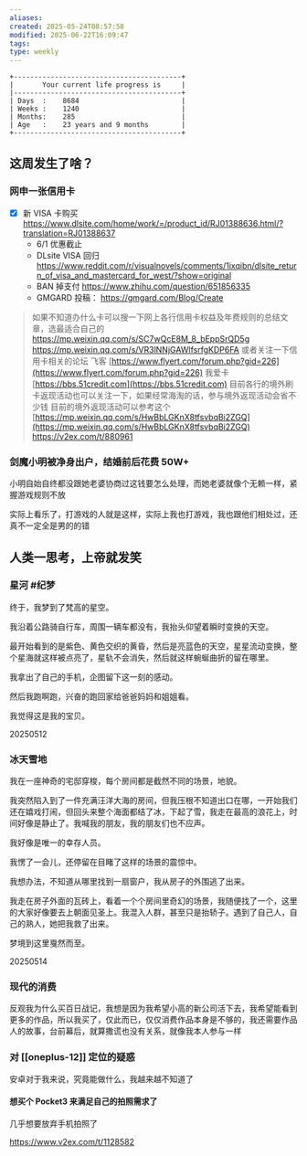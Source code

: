 ```yaml
---
aliases: 
created: 2025-05-24T08:57:58
modified: 2025-06-22T16:09:47
tags: 
type: weekly
---
```


```shell
+-----------------------------------------+
|       Your current life progress is     |
|-----------------------------------------+
| Days  :    8684                         |
| Weeks :    1240                         |
| Months:    285                          |
| Age   :    23 years and 9 months        |
+-----------------------------------------+
```

## 这周发生了啥？

### 网申一张信用卡

- [x] 新 VISA 卡购买 https://www.dlsite.com/home/work/=/product_id/RJ01388636.html/?translation=RJ01388637
    - 6/1 优惠截止
    - DLsite VISA 回归 https://www.reddit.com/r/visualnovels/comments/1ixqibn/dlsite_return_of_visa_and_mastercard_for_west/?show=original
    - BAN 掉支付 https://www.zhihu.com/question/651856335
    - GMGARD 投稿： https://gmgard.com/Blog/Create

> 如果不知道办什么卡可以搜一下网上各行信用卡权益及年费规则的总结文章，选最适合自己的
> https://mp.weixin.qq.com/s/SC7wQcE8M_8_bEppSrQD5g
> https://mp.weixin.qq.com/s/VR3lNNjGAWlfsrfgKDP6FA
> 或者关注一下信用卡相关的论坛
> 飞客 [https://www.flyert.com/forum.php?gid=226](https://www.flyert.com/forum.php?gid=226)
> 我爱卡 [https://bbs.51credit.com](https://bbs.51credit.com)
> 目前各行的境外刷卡返现活动也可以关注一下，如果经常海淘的话，参与境外返现活动会省不少钱
> 目前的境外返现活动可以参考这个
> [https://mp.weixin.qq.com/s/HwBbLGKnX8tfsvbqBi2ZGQ](https://mp.weixin.qq.com/s/HwBbLGKnX8tfsvbqBi2ZGQ)
> https://v2ex.com/t/880961

### 剑魔小明被净身出户，结婚前后花费 50W+

小明自始自终都没跟她老婆协商过这钱要怎么处理，而她老婆就像个无赖一样，紧握游戏规则不放

实际上看乐了，打游戏的人就是这样，实际上我也打游戏，我也跟他们相处过，还真不一定全是男的的错

## 人类一思考，上帝就发笑

### 星河 #纪梦

终于，我梦到了梵高的星空。

我沿着公路骑自行车，周围一辆车都没有，我抬头仰望着瞬时变换的天空。

最开始看到的是紫色、黄色交织的黄昏，然后是亮蓝色的天空，星星流动变换，整个星海就这样被点亮了，星轨不会消失，然后就这样蜿蜒曲折的留在哪里。

我拿出了自己的手机，企图留下这一刻的感动。

然后我跑啊跑，兴奋的跑回家给爸爸妈妈和姐姐看。

我觉得这是我的宝贝。

20250512

### 冰天雪地

我在一座神奇的宅邸穿梭，每个房间都是截然不同的场景，地貌。

我突然陷入到了一件充满汪洋大海的房间，但我压根不知道出口在哪，一开始我们还在嬉戏打闹，但回头来整个海面都结了冰，下起了雪，我走在最高的浪花上，时间好像是静止了。我喊我的朋友，我的朋友们也不应声。

我好像是唯一的幸存人员。

我愣了一会儿，还停留在目睹了这样的场景的震惊中。

我想办法，不知道从哪里找到一扇窗户，我从房子的外围逃了出来。

我走在房子外面的瓦砖上，看着一个个房间里奇幻的场景，我随便找了一个，这里的大家好像要去上朝面见圣上。我混入人群，甚至只是抬轿子。遇到了自己人，自己的熟人，她把我救了出来。

梦境到这里戛然而至。

20250514

### 现代的消费

反观我为什么买百日战记，我想是因为我希望小高的新公司活下去，我希望能看到更多的作品，所以我买了，仅此而已，仅仅消费作品本身是不够的，我还需要作品人的故事，台前幕后，就算撒谎也没有关系，就像我本人参与一样

### 对 [[oneplus-12]] 定位的疑惑

安卓对于我来说，究竟能做什么，我越来越不知道了

#### 想买个 Pocket3 来满足自己的拍照需求了

几乎想要放弃手机拍照了

https://www.v2ex.com/t/1128582
